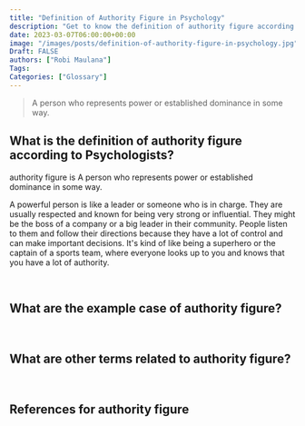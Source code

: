 ```yaml
---
title: "Definition of Authority Figure in Psychology"
description: "Get to know the definition of authority figure according to psychologists."
date: 2023-03-07T06:00:00+00:00
image: "/images/posts/definition-of-authority-figure-in-psychology.jpg"
Draft: FALSE
authors: ["Robi Maulana"]
Tags: 
Categories: ["Glossary"]
---
```






> A person who represents power or established dominance in some way.

## What is the definition of authority figure according to Psychologists?

authority figure is A person who represents power or established dominance in some way.

A powerful person is like a leader or someone who is in charge. They are usually respected and known for being very strong or influential. They might be the boss of a company or a big leader in their community. People listen to them and follow their directions because they have a lot of control and can make important decisions. It's kind of like being a superhero or the captain of a sports team, where everyone looks up to you and knows that you have a lot of authority.

 

## What are the example case of authority figure?

 

## What are other terms related to authority figure?

 

## References for authority figure
